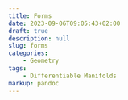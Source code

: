 ```yaml
---
title: Forms
date: 2023-09-06T09:05:43+02:00
draft: true
description: null
slug: forms
categories:
    - Geometry
tags:
    - Differentiable Manifolds
markup: pandoc
---
```

